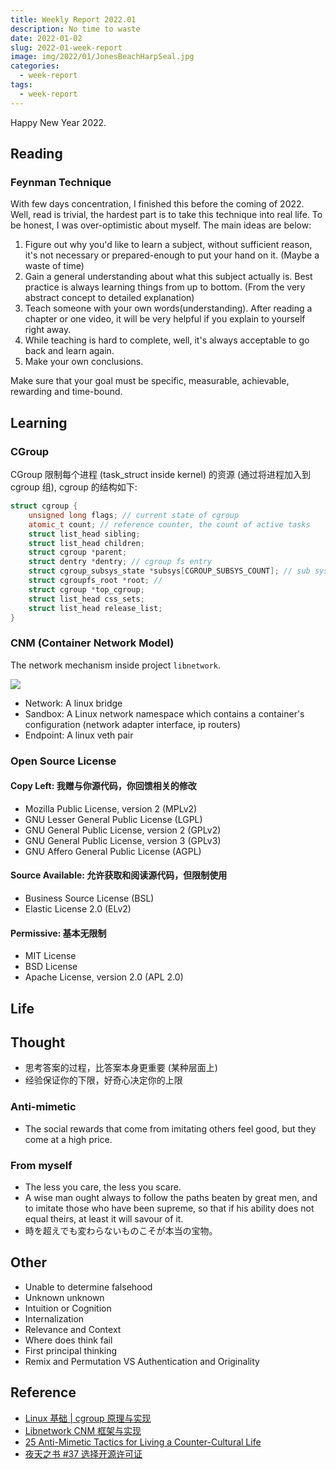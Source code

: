 ```yaml
---
title: Weekly Report 2022.01
description: No time to waste
date: 2022-01-02
slug: 2022-01-week-report
image: img/2022/01/JonesBeachHarpSeal.jpg
categories:
  - week-report
tags:
  - week-report
---
```


Happy New Year 2022.

## Reading

### Feynman Technique

With few days concentration, I finished this before the coming of 2022. Well, read is trivial, the hardest part is to take this technique into real life. To be honest, I was over-optimistic about myself. The main ideas are below:

1. Figure out why you'd like to learn a subject, without sufficient reason, it's not necessary or prepared-enough to put your hand on it. (Maybe a waste of time)
2. Gain a general understanding about what this subject actually is. Best practice is always learning things from up to bottom. (From the very abstract concept to detailed explanation)
3. Teach someone with your own words(understanding). After reading a chapter or one video, it will be very helpful if you explain to yourself right away.
4. While teaching is hard to complete, well, it's always acceptable to go back and learn again.
5. Make your own conclusions.

Make sure that your goal must be specific, measurable, achievable, rewarding and time-bound.

## Learning

### CGroup

CGroup 限制每个进程 (task_struct inside kernel) 的资源 (通过将进程加入到 cgroup 组), cgroup 的结构如下:

```cpp
struct cgroup {
    unsigned long flags; // current state of cgroup
    atomic_t count; // reference counter, the count of active tasks
    struct list_head sibling;
    struct list_head children;
    struct cgroup *parent;
    struct dentry *dentry; // cgroup fs entry
    struct cgroup_subsys_state *subsys[CGROUP_SUBSYS_COUNT]; // sub systems (cpu, mem, etc.)
    struct cgroupfs_root *root; //
    struct cgroup *top_cgroup;
    struct list_head css_sets;
    struct list_head release_list;
}
```

### CNM (Container Network Model)

The network mechanism inside project `libnetwork`.

![ ](img/2022/01/cnm.svg)

- Network: A linux bridge
- Sandbox: A Linux network namespace which contains a container's configuration (network adapter interface, ip routers)
- Endpoint: A linux veth pair

### Open Source License

#### Copy Left: 我赠与你源代码，你回馈相关的修改

- Mozilla Public License, version 2 (MPLv2)
- GNU Lesser General Public License (LGPL)
- GNU General Public License, version 2 (GPLv2)
- GNU General Public License, version 3 (GPLv3)
- GNU Affero General Public License (AGPL)

#### Source Available: 允许获取和阅读源代码，但限制使用

- Business Source License (BSL)
- Elastic License 2.0 (ELv2)

#### Permissive: 基本无限制

- MIT License
- BSD License
- Apache License, version 2.0 (APL 2.0)

## Life

## Thought

- 思考答案的过程，比答案本身更重要 (某种层面上)
- 经验保证你的下限，好奇心决定你的上限

### Anti-mimetic

- The social rewards that come from imitating others feel good, but they come at a high price.

### From myself

- The less you care, the less you scare.
- A wise man ought always to follow the paths beaten by great men, and to imitate those who have been supreme, so that if his ability does not equal theirs, at least it will savour of it.
- 時を超えでも変わらないものこそが本当の宝物。

## Other

- Unable to determine falsehood
- Unknown unknown
- Intuition or Cognition
- Internalization
- Relevance and Context
- Where does think fail
- First principal thinking
- Remix and Permutation VS Authentication and Originality

## Reference

- [Linux 基础 | cgroup 原理与实现](https://mp.weixin.qq.com/s/yXJxTR_sPdEMt56cf7JPhQ)
- [Libnetwork CNM 框架与实现](https://switch-router.gitee.io/blog/libnetwork-CNM/)
- [25 Anti-Mimetic Tactics for Living a Counter-Cultural Life](https://www.epsilontheory.com/25-anti-mimetic-tactics-for-living-a-counter-cultural-life/)
- [夜天之书 #37 选择开源许可证](https://mp.weixin.qq.com/s/6a5MsWcTn9PUAT4WJPhVcg)
